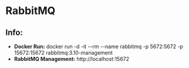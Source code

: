 # RabbitMQ 

## Info:
- **Docker Run:** docker run -d -it --rm --name rabbitmq -p 5672:5672 -p 15672:15672 rabbitmq:3.10-management
- **RabbitMQ Management:** http://localhost:15672
